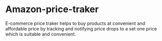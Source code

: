 # Amazon-price-traker
E-commerce price traker helps to buy products at convenient and affordable price by tracking and notifying price drops to a set one price which is suitable and convenient. 
